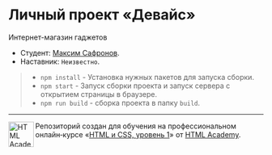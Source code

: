 # Личный проект «Девайс»

Интернет-магазин гаджетов

* Студент: [Максим Сафронов](https://up.htmlacademy.ru/htmlcss/26/user/32787).
* Наставник: `Неизвестно`.

> * `npm install` - Установка нужных пакетов для запуска сборки.
> * `npm start` - Запуск сборки проекта и запуск сервера с открытием страницы в браузере.
> * `npm run build` - сборка проекта в папку `build`.

---

<a href="https://htmlacademy.ru/intensive/htmlcss"><img align="left" width="50" height="50" alt="HTML Academy" src="https://up.htmlacademy.ru/static/img/intensive/htmlcss/logo-for-github-2.png"></a>

Репозиторий создан для обучения на профессиональном онлайн‑курсе «[HTML и CSS, уровень 1](https://htmlacademy.ru/intensive/htmlcss)» от [HTML Academy](https://htmlacademy.ru).
